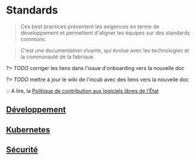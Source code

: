 # Standards

> Ces best practices présentent les exigences en terme de développement et permettent d'aligner les équipes sur des standards communs.

> C'est une documentation vivante, qui évolue avec les technologies et la communauté de la fabrique.

?> _TODO_ corriger les liens dans l'issue d'onboarding vers la nouvelle doc

?> _TODO_ mettre à jour le wiki de l'incub avec des liens vers la nouvelle doc

💡 A lire, la [Politique de contribution aux logiciels libres de l’État](https://www.numerique.gouv.fr/publications/politique-logiciel-libre/)

## [Développement](./developpement.md)

## [Kubernetes](./kubernetes.md)

## [Sécurité](./securite.md)
